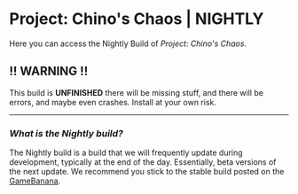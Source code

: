 # Project: Chino's Chaos | NIGHTLY
Here you can access the Nightly Build of *Project: Chino's Chaos*.

## !! WARNING !!
This build is **UNFINISHED** there will be missing stuff, and there will be errors, and maybe even crashes. Install at your own risk.

---

### *What is the Nightly build?*
The Nightly build is a build that we will frequently update during development, typically at the end of the day. Essentially, beta versions of the next update. We recommend you stick to the stable build posted on the [GameBanana](https://gamebanana.com/mods/545648).
